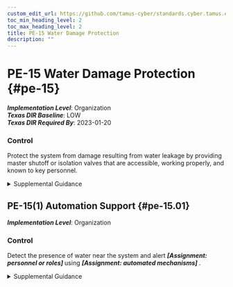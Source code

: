 ```yaml
---
custom_edit_url: https://github.com/tamus-cyber/standards.cyber.tamus.edu/tree/main/static/content/tamus.edu/TAMUS_profile.xml
toc_min_heading_level: 2
toc_max_heading_level: 2
title: PE-15 Water Damage Protection
description: ""
---
```


# PE-15 Water Damage Protection {#pe-15}

_**Implementation Level**_: Organization\
_**Texas DIR Baseline**_: LOW\
_**Texas DIR Required By**_: 2023-01-20

### Control

Protect the system from damage resulting from water leakage by providing master shutoff or isolation valves that are accessible, working properly, and known to key personnel.

<details>
  <summary>Supplemental Guidance</summary>

The provision of water damage protection primarily applies to organizational facilities that contain concentrations of system resources, including data centers, server rooms, and mainframe computer rooms. Isolation valves can be employed in addition to or in lieu of master shutoff valves to shut off water supplies in specific areas of concern without affecting entire organizations.

</details>

## PE-15(1) Automation Support {#pe-15.01}

_**Implementation Level**_: Organization

### Control

Detect the presence of water near the system and alert <strong> <em>[Assignment: personnel or roles]</em> </strong> using <strong> <em>[Assignment: automated mechanisms]</em> </strong>.

<details>
  <summary>Supplemental Guidance</summary>

Automated mechanisms include notification systems, water detection sensors, and alarms.

</details>

